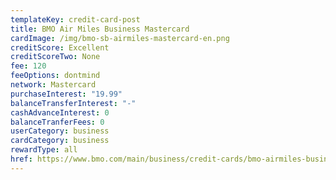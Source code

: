```yaml
---
templateKey: credit-card-post
title: BMO Air Miles Business Mastercard
cardImage: /img/bmo-sb-airmiles-mastercard-en.png
creditScore: Excellent
creditScoreTwo: None
fee: 120
feeOptions: dontmind
network: Mastercard
purchaseInterest: "19.99"
balanceTransferInterest: "-"
cashAdvanceInterest: 0
balanceTranferFees: 0
userCategory: business
cardCategory: business
rewardType: all
href: https://www.bmo.com/main/business/credit-cards/bmo-airmiles-business-mastercard/
---
```

